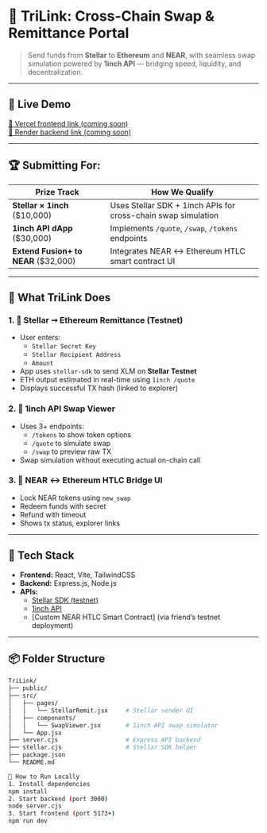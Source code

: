 # 🌉 TriLink: Cross-Chain Swap & Remittance Portal

> Send funds from **Stellar** to **Ethereum** and **NEAR**, with seamless swap simulation powered by **1inch API** — bridging speed, liquidity, and decentralization.

---

## 🚀 Live Demo

[🔗 Vercel frontend link (coming soon)](https://trilink.vercel.app)  
[🔗 Render backend link (coming soon)](https://trilink-api.onrender.com)

---

## 🏆 Submitting For:

| Prize Track                         | How We Qualify |
|------------------------------------|----------------|
| **Stellar × 1inch** ($10,000)      | Uses Stellar SDK + 1inch APIs for cross-chain swap simulation |
| **1inch API dApp** ($30,000)       | Implements `/quote`, `/swap`, `/tokens` endpoints |
| **Extend Fusion+ to NEAR** ($32,000) | Integrates NEAR ↔ Ethereum HTLC smart contract UI |

---

## 🧠 What TriLink Does

### 1. 🔁 Stellar ➞ Ethereum Remittance (Testnet)
- User enters:
  - `Stellar Secret Key`
  - `Stellar Recipient Address`
  - `Amount`
- App uses `stellar-sdk` to send XLM on **Stellar Testnet**
- ETH output estimated in real-time using `1inch /quote`
- Displays successful TX hash (linked to explorer)

### 2. 💱 1inch API Swap Viewer
- Uses 3+ endpoints:
  - `/tokens` to show token options
  - `/quote` to simulate swap
  - `/swap` to preview raw TX
- Swap simulation without executing actual on-chain call

### 3. 🔐 NEAR ↔ Ethereum HTLC Bridge UI
- Lock NEAR tokens using `new_swap`
- Redeem funds with secret
- Refund with timeout
- Shows tx status, explorer links

---

## 🧱 Tech Stack

- **Frontend:** React, Vite, TailwindCSS
- **Backend:** Express.js, Node.js
- **APIs:** 
  - [Stellar SDK (testnet)](https://developers.stellar.org/docs)
  - [1inch API](https://docs.1inch.io/)
  - [Custom NEAR HTLC Smart Contract] (via friend’s testnet deployment)

---

## 📦 Folder Structure

```bash
TriLink/
├── public/
├── src/
│   ├── pages/
│   │   └── StellarRemit.jsx     # Stellar sender UI
│   ├── components/
│   │   └── SwapViewer.jsx       # 1inch API swap simulator
│   └── App.jsx
├── server.cjs                   # Express API backend
├── stellar.cjs                  # Stellar SDK helper
├── package.json
└── README.md

🧪 How to Run Locally
1. Install dependencies
npm install
2. Start backend (port 3000)
node server.cjs
3. Start frontend (port 5173+)
npm run dev

